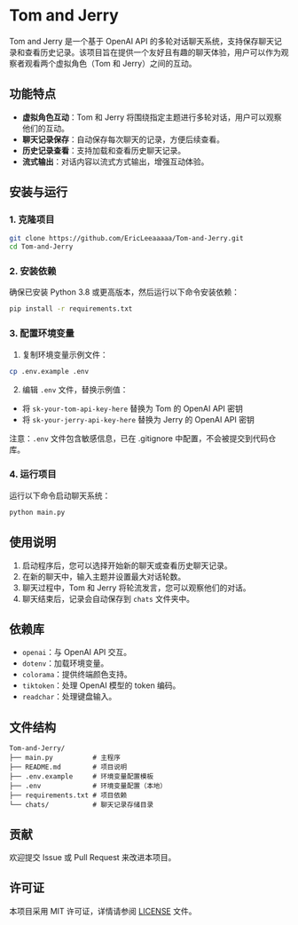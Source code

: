 # Tom and Jerry

Tom and Jerry 是一个基于 OpenAI API 的多轮对话聊天系统，支持保存聊天记录和查看历史记录。该项目旨在提供一个友好且有趣的聊天体验，用户可以作为观察者观看两个虚拟角色（Tom 和 Jerry）之间的互动。

## 功能特点

- **虚拟角色互动**：Tom 和 Jerry 将围绕指定主题进行多轮对话，用户可以观察他们的互动。
- **聊天记录保存**：自动保存每次聊天的记录，方便后续查看。
- **历史记录查看**：支持加载和查看历史聊天记录。
- **流式输出**：对话内容以流式方式输出，增强互动体验。

## 安装与运行

### 1. 克隆项目

```bash
git clone https://github.com/EricLeeaaaaa/Tom-and-Jerry.git
cd Tom-and-Jerry
```

### 2. 安装依赖

确保已安装 Python 3.8 或更高版本，然后运行以下命令安装依赖：

```bash
pip install -r requirements.txt
```

### 3. 配置环境变量

1. 复制环境变量示例文件：
```bash
cp .env.example .env
```

2. 编辑 `.env` 文件，替换示例值：
- 将 `sk-your-tom-api-key-here` 替换为 Tom 的 OpenAI API 密钥
- 将 `sk-your-jerry-api-key-here` 替换为 Jerry 的 OpenAI API 密钥

注意：`.env` 文件包含敏感信息，已在 .gitignore 中配置，不会被提交到代码仓库。

### 4. 运行项目

运行以下命令启动聊天系统：

```bash
python main.py
```

## 使用说明

1. 启动程序后，您可以选择开始新的聊天或查看历史聊天记录。
2. 在新的聊天中，输入主题并设置最大对话轮数。
3. 聊天过程中，Tom 和 Jerry 将轮流发言，您可以观察他们的对话。
4. 聊天结束后，记录会自动保存到 `chats` 文件夹中。

## 依赖库

- `openai`：与 OpenAI API 交互。
- `dotenv`：加载环境变量。
- `colorama`：提供终端颜色支持。
- `tiktoken`：处理 OpenAI 模型的 token 编码。
- `readchar`：处理键盘输入。

## 文件结构

```
Tom-and-Jerry/
├── main.py          # 主程序
├── README.md        # 项目说明
├── .env.example     # 环境变量配置模板
├── .env             # 环境变量配置（本地）
├── requirements.txt # 项目依赖
└── chats/           # 聊天记录存储目录
```

## 贡献

欢迎提交 Issue 或 Pull Request 来改进本项目。

## 许可证

本项目采用 MIT 许可证，详情请参阅 [LICENSE](LICENSE) 文件。